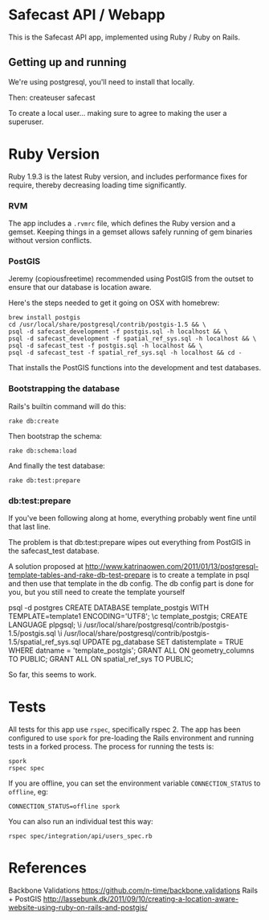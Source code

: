 # Safecast API / Webapp #

This is the Safecast API app, implemented using Ruby / Ruby on Rails.

## Getting up and running ##

We're using postgresql, you'll need to install that locally.

Then:
    createuser safecast

To create a local user... making sure to agree to making the user a superuser.


# Ruby Version #

Ruby 1.9.3 is the latest Ruby version, and includes performance fixes for require, thereby decreasing loading time significantly.

### RVM ###

The app includes a `.rvmrc` file, which defines the Ruby version and a gemset. Keeping things in a gemset allows safely running of gem binaries without version conflicts.

### PostGIS ###

Jeremy (copiousfreetime) recommended using PostGIS from the outset to ensure
that our database is location aware.

Here's the steps needed to get it going on OSX with homebrew:

    brew install postgis
    cd /usr/local/share/postgresql/contrib/postgis-1.5 && \
    psql -d safecast_development -f postgis.sql -h localhost && \
    psql -d safecast_development -f spatial_ref_sys.sql -h localhost && \
    psql -d safecast_test -f postgis.sql -h localhost && \
    psql -d safecast_test -f spatial_ref_sys.sql -h localhost && cd -

That installs the PostGIS functions into the development and test databases.

### Bootstrapping the database ###

Rails's builtin command will do this:

    rake db:create

Then bootstrap the schema:

    rake db:schema:load
    
And finally the test database:

    rake db:test:prepare

### db:test:prepare ###

If you've been following along at home, everything probably went fine until that last line.

The problem is that db:test:prepare wipes out everything from PostGIS in the safecast_test database.

A solution proposed at http://www.katrinaowen.com/2011/01/13/postgresql-template-tables-and-rake-db-test-prepare is to create a template in psql and then use that template in the db config.  The db config part is done for you, but you still need to create the template yourself

  psql -d postgres
  CREATE DATABASE template_postgis WITH TEMPLATE=template1 ENCODING='UTF8';
  \c template_postgis;
  CREATE LANGUAGE plpgsql;
  \i /usr/local/share/postgresql/contrib/postgis-1.5/postgis.sql
  \i /usr/local/share/postgresql/contrib/postgis-1.5/spatial_ref_sys.sql
  UPDATE pg_database SET datistemplate = TRUE WHERE datname = 'template_postgis';
  GRANT ALL ON geometry_columns TO PUBLIC;
  GRANT ALL ON spatial_ref_sys TO PUBLIC;

So far, this seems to work.

# Tests #

All tests for this app use `rspec`, specifically rspec 2. The app has been configured to use `spork` for pre-loading the Rails environment and running tests in a forked process. The process for running the tests is:

    spork
    rspec spec

If you are offline, you can set the environment variable `CONNECTION_STATUS` to `offline`, eg:
    
    CONNECTION_STATUS=offline spork

You can also run an individual test this way:

    rspec spec/integration/api/users_spec.rb

# References #

Backbone Validations
https://github.com/n-time/backbone.validations
Rails + PostGIS
 http://lassebunk.dk/2011/09/10/creating-a-location-aware-website-using-ruby-on-rails-and-postgis/